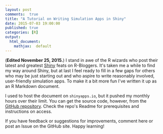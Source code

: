 ```yaml
---
layout: post
comments:  true
title: "A Tutorial on Writing Simulation Apps in Shiny"
date: 2015-07-03 19:00:00
published: true
categories: [R]
output:
  html_document:
    mathjax:  default
---
```



(**Edited November 25, 2015.**)  I stand in awe of the R wizards who post their latest and greatest <a href = "http://shiny.rstudio.com" target ="_blank">Shiny</a> feats on R-Bloggers.  It's taken me a while to find my way around Shiny, but at last I feel ready to fill in a few gaps for others who may be just starting out and who aspire to write reasonably involved, user-friendly simulation apps.  To make it a bit more fun I've written it up as an R Markdown document.

I used to host the document on `shinyapps.io`, but it pushed my monthly hours over their limit.  You can get the source code, however, from the <a href="https://github.com/homerhanumat/shinyTutorials" target="_blank">GitHub repository</a>.  Check the repo's Readme for prerequisites and instructions on access.

If you have feedback or suggestions for improvements, comment here or post an Issue on the GitHub site.  Happy learning!
